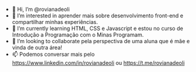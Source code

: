 - 👋 Hi, I’m @rovianadeoli
- 👀 I’m interested in  aprender mais sobre desenvolvimento front-end e compartilhar minhas experiências.
- 🌱 I’m currently learning HTML, CSS e Javascript e estou no curso de Introdução a Programação com o Minas Programam.
- 💞️ I’m looking to collaborate pela perspectiva de uma aluna que é mãe e vinda de outra área!
- 📫 Podemos conversar mais pelo  https://www.linkedin.com/in/rovianadeoli ou  https://t.me/rovianadeoli

<!---
rovianadeoli/rovianadeoli is a ✨ special ✨ repository because its `README.md` (this file) appears on your GitHub profile.
You can click the Preview link to take a look at your changes.
--->
